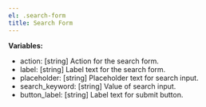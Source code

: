 ```yaml
---
el: .search-form
title: Search Form
---
```


__Variables:__
* action: [string] Action for the search form.
* label: [string] Label text for the search form.
* placeholder: [string] Placeholder text for search input.
* search_keyword: [string] Value of search input.
* button_label: [string] Label text for submit button.
